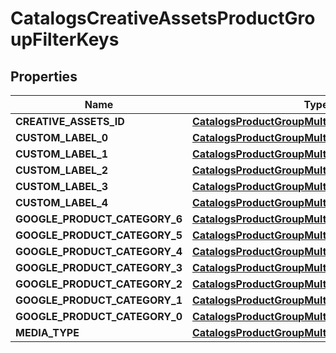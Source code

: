 
# CatalogsCreativeAssetsProductGroupFilterKeys

## Properties
| Name | Type | Description | Notes |
| ------------ | ------------- | ------------- | ------------- |
| **CREATIVE_ASSETS_ID** | [**CatalogsProductGroupMultipleStringCriteria**](.md) |  |  |
| **CUSTOM_LABEL_0** | [**CatalogsProductGroupMultipleStringCriteria**](.md) |  |  |
| **CUSTOM_LABEL_1** | [**CatalogsProductGroupMultipleStringCriteria**](.md) |  |  |
| **CUSTOM_LABEL_2** | [**CatalogsProductGroupMultipleStringCriteria**](.md) |  |  |
| **CUSTOM_LABEL_3** | [**CatalogsProductGroupMultipleStringCriteria**](.md) |  |  |
| **CUSTOM_LABEL_4** | [**CatalogsProductGroupMultipleStringCriteria**](.md) |  |  |
| **GOOGLE_PRODUCT_CATEGORY_6** | [**CatalogsProductGroupMultipleStringListCriteria**](.md) |  |  |
| **GOOGLE_PRODUCT_CATEGORY_5** | [**CatalogsProductGroupMultipleStringListCriteria**](.md) |  |  |
| **GOOGLE_PRODUCT_CATEGORY_4** | [**CatalogsProductGroupMultipleStringListCriteria**](.md) |  |  |
| **GOOGLE_PRODUCT_CATEGORY_3** | [**CatalogsProductGroupMultipleStringListCriteria**](.md) |  |  |
| **GOOGLE_PRODUCT_CATEGORY_2** | [**CatalogsProductGroupMultipleStringListCriteria**](.md) |  |  |
| **GOOGLE_PRODUCT_CATEGORY_1** | [**CatalogsProductGroupMultipleStringListCriteria**](.md) |  |  |
| **GOOGLE_PRODUCT_CATEGORY_0** | [**CatalogsProductGroupMultipleStringListCriteria**](.md) |  |  |
| **MEDIA_TYPE** | [**CatalogsProductGroupMultipleMediaTypesCriteria**](.md) |  |  |



